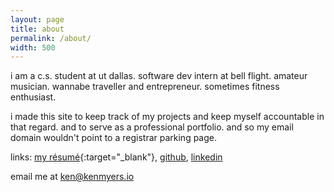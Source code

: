 ```yaml
---
layout: page
title: about
permalink: /about/
width: 500
---
```


i am a
c.s. student at ut dallas.
software dev intern at bell flight.
amateur musician.
wannabe traveller and entrepreneur.
sometimes fitness enthusiast. 

i made this site
to keep track of my projects and keep myself accountable in that regard.
and to serve as a professional portfolio.
and so my email domain wouldn't point to a registrar parking page.



links: [my résumé](/assets/docs/KenMyersResume.pdf){:target="_blank"}, [github](https://github.com/ken-myers/), [linkedin](https://www.linkedin.com/in/ken-myers-b22b25167/)

email me at [ken@kenmyers.io](mailto:ken@kenmyers.io)

<!-- this is [my github](https://github.com/ken-myers/), and [my linkedin](https://www.linkedin.com/in/ken-myers-b22b25167/). -->
